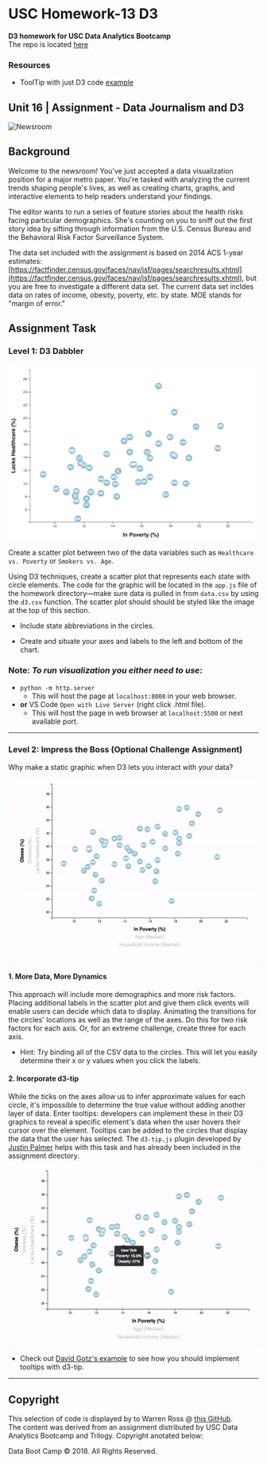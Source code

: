 # USC Homework-13 D3
**D3 homework for USC Data Analytics Bootcamp**  
The repo is located [here][1]

### Resources

* ToolTip with just D3 code [example][2]


[2]: https://www.d3-graph-gallery.com/graph/interactivity_tooltip.html "click and go to example"


## Unit 16 | Assignment - Data Journalism and D3

![Newsroom](https://media.giphy.com/media/v2xIous7mnEYg/giphy.gif)

## Background

Welcome to the newsroom! You've just accepted a data visualization position for a major metro paper. You're tasked with analyzing the current trends shaping people's lives, as well as creating charts, graphs, and interactive elements to help readers understand your findings.

The editor wants to run a series of feature stories about the health risks facing particular demographics. She's counting on you to sniff out the first story idea by sifting through information from the U.S. Census Bureau and the Behavioral Risk Factor Surveillance System.

The data set included with the assignment is based on 2014 ACS 1-year estimates: [https://factfinder.census.gov/faces/nav/jsf/pages/searchresults.xhtml](https://factfinder.census.gov/faces/nav/jsf/pages/searchresults.xhtml), but you are free to investigate a different data set. The current data set incldes data on rates of income, obesity, poverty, etc. by state. MOE stands for "margin of error."

## Assignment Task

### Level 1: D3 Dabbler

![4-scatter](Images/4-scatter.jpg)

Create a scatter plot between two of the data variables such as `Healthcare vs. Poverty` or `Smokers vs. Age`.

Using D3 techniques, create a scatter plot that represents each state with circle elements. The code for the graphic will be located in the `app.js` file of the homework directory—make sure data is pulled in from `data.csv` by using the `d3.csv` function. The scatter plot should should be styled like the image at the top of this section.

* Include state abbreviations in the circles.

* Create and situate your axes and labels to the left and bottom of the chart.

### Note: *To run visualization you either need to use*:  
 *  `python -m http.server` 
 	 - This will host the page at `localhost:8000` in your web browser.
 *  **or** VS Code `Open with Live Server` (right click .html file).  
 	 - This will host the page in web browser at `localhost:5500` or next available port.

- - -

### Level 2: Impress the Boss (Optional Challenge Assignment)

Why make a static graphic when D3 lets you interact with your data?

![7-animated-scatter](Images/7-animated-scatter.gif)

#### 1. More Data, More Dynamics

This approach will include more demographics and more risk factors. Placing additional labels in the scatter plot and give them click events will enable users can decide which data to display. Animating the transitions for the circles' locations as well as the range of the axes. Do this for two risk factors for each axis. Or, for an extreme challenge, create three for each axis.

* Hint: Try binding all of the CSV data to the circles. This will let you easily determine their x or y values when you click the labels.

#### 2. Incorporate d3-tip

While the ticks on the axes allow us to infer approximate values for each circle, it's impossible to determine the true value without adding another layer of data. Enter tooltips: developers can implement these in their D3 graphics to reveal a specific element's data when the user hovers their cursor over the element. Tooltips can be added to the circles that display the data that the user has selected. The `d3-tip.js` plugin developed by [Justin Palmer](https://github.com/Caged) helps with this task and has already been included in the assignment directory.

![8-tooltip](Images/8-tooltip.gif)

* Check out [David Gotz's example](https://bl.ocks.org/davegotz/bd54b56723c154d25eedde6504d30ad7) to see how you should implement tooltips with d3-tip.

- - -

## Copyright
This selection of code is displayed by to Warren Ross @ [this GitHub][1].  
The content was derived from an assignment distributed by USC Data Analytics Bootcamp and Trilogy. Copyright anotated below:

Data Boot Camp © 2018. All Rights Reserved.

[1]: https://github.com/RandallPark/USC_Homework-13_D3 "my repo"

